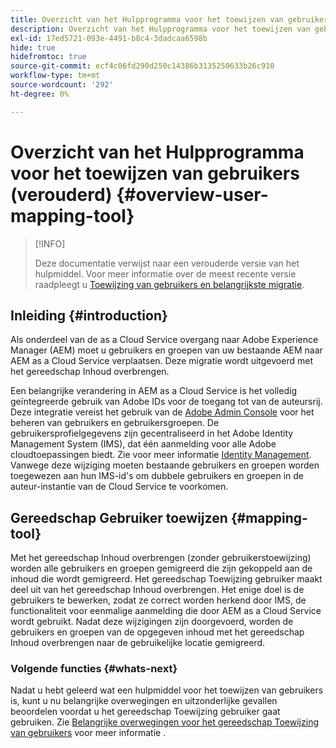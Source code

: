 ```yaml
---
title: Overzicht van het Hulpprogramma voor het toewijzen van gebruikers (verouderd)
description: Overzicht van het Hulpprogramma voor het toewijzen van gebruikers (verouderd)
exl-id: 17ed5721-093e-4491-b8c4-3dadcaa6598b
hide: true
hidefromtoc: true
source-git-commit: ecf4c06fd290d250c14386b3135250633b26c910
workflow-type: tm+mt
source-wordcount: '292'
ht-degree: 0%

---
```


# Overzicht van het Hulpprogramma voor het toewijzen van gebruikers (verouderd) {#overview-user-mapping-tool}

>[!INFO]
>
>Deze documentatie verwijst naar een verouderde versie van het hulpmiddel. Voor meer informatie over de meest recente versie raadpleegt u [Toewijzing van gebruikers en belangrijkste migratie](/help/journey-migration/content-transfer-tool/using-content-transfer-tool/user-mapping-and-migration.md).

<!-- Alexandru: drafting this for now

NOTE: "LEGACY" for user mapping includes everything before (that is, not including) 2.0.16 of CTT.

>[!CONTEXTUALHELP]
>id="aemcloud_ctt_usermapping"
>title="User Mapping Tool"
>abstract="The Content Transfer Tool helps you move users and groups from your existing AEM system to AEM as a Cloud Service. Existing users and groups need to be mapped to their IMS IDs to avoid duplicate users and groups on the Cloud Service author instance."
>additional-url="https://experienceleague.adobe.com/docs/experience-manager-cloud-service/moving/cloud-migration/content-transfer-tool/using-user-mapping-tool.html#important-considerations" text="Important Considerations for using User Mapping Tool"
>additional-url="https://experienceleague.adobe.com/docs/experience-manager-cloud-service/moving/cloud-migration/content-transfer-tool/using-user-mapping-tool.html#using-user-mapping-tool" text="Using User Mapping Tool"

-->

## Inleiding {#introduction}

Als onderdeel van de as a Cloud Service overgang naar Adobe Experience Manager (AEM) moet u gebruikers en groepen van uw bestaande AEM naar AEM as a Cloud Service verplaatsen. Deze migratie wordt uitgevoerd met het gereedschap Inhoud overbrengen.

Een belangrijke verandering in AEM as a Cloud Service is het volledig geïntegreerde gebruik van Adobe IDs voor de toegang tot van de auteursrij. Deze integratie vereist het gebruik van de [Adobe Admin Console](https://helpx.adobe.com/nl/enterprise/using/admin-console.html) voor het beheren van gebruikers en gebruikersgroepen. De gebruikersprofielgegevens zijn gecentraliseerd in het Adobe Identity Management System (IMS), dat één aanmelding voor alle Adobe cloudtoepassingen biedt. Zie voor meer informatie [Identity Management](https://experienceleague.adobe.com/docs/experience-manager-cloud-service/content/overview/what-is-new-and-different.html#identity-management). Vanwege deze wijziging moeten bestaande gebruikers en groepen worden toegewezen aan hun IMS-id&#39;s om dubbele gebruikers en groepen in de auteur-instantie van de Cloud Service te voorkomen.

## Gereedschap Gebruiker toewijzen {#mapping-tool}

Met het gereedschap Inhoud overbrengen (zonder gebruikerstoewijzing) worden alle gebruikers en groepen gemigreerd die zijn gekoppeld aan de inhoud die wordt gemigreerd. Het gereedschap Toewijzing gebruiker maakt deel uit van het gereedschap Inhoud overbrengen. Het enige doel is de gebruikers te bewerken, zodat ze correct worden herkend door IMS, de functionaliteit voor eenmalige aanmelding die door AEM as a Cloud Service wordt gebruikt. Nadat deze wijzigingen zijn doorgevoerd, worden de gebruikers en groepen van de opgegeven inhoud met het gereedschap Inhoud overbrengen naar de gebruikelijke locatie gemigreerd.

### Volgende functies {#whats-next}

Nadat u hebt geleerd wat een hulpmiddel voor het toewijzen van gebruikers is, kunt u nu belangrijke overwegingen en uitzonderlijke gevallen beoordelen voordat u het gereedschap Toewijzing gebruiker gaat gebruiken. Zie [Belangrijke overwegingen voor het gereedschap Toewijzing van gebruikers](/help/journey-migration/content-transfer-tool/user-mapping-tool-legacy/considerations-user-mapping-tool-legacy.md) voor meer informatie .
